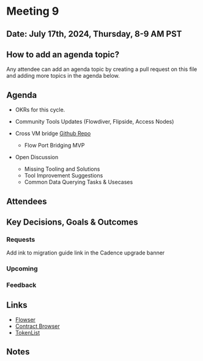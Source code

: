
# Meeting 9

## Date: July 17th, 2024, Thursday, 8-9 AM PST

## How to add an agenda topic?
Any attendee can add an agenda topic by creating a pull request on this file and adding more topics in the agenda below.

## Agenda
* OKRs for this cycle.
* Community Tools Updates (Flowdiver, Flipside, Access Nodes)
* Cross VM bridge [Github Repo](https://github.com/onflow/flow-evm-bridge/tree/main)
  - Flow Port Bridging MVP

* Open Discussion
  - Missing Tooling and Solutions
  - Tool Improvement Suggestions
  - Common Data Querying Tasks & Usecases
  
## Attendees 

## Key Decisions, Goals & Outcomes 

### Requests
Add ink to migration guide link in the Cadence upgrade banner 


### Upcoming

### Feedback

## Links
* [Flowser](https://interact.flowser.dev/mainnet)
* [Contract Browser](https://contractbrowser.com/)
* [TokenList](https://token-list.fixes.world/)
## Notes
